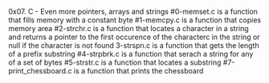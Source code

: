 0x07. C - Even more pointers, arrays and strings
#0-memset.c is a function that fills memory with a constant byte
#1-memcpy.c is a function that copies memory area
#2-strchr.c is a function that locates a character in a string and returns a pointer to the first occurence of the characterc in the string or null if the character is not found
3-strspn.c is a function that gets the length of a prefix substring
#4-strpbrk.c is a function that serach a string for any of a set of bytes
#5-strstr.c is a function that locates a substring
#7-print_chessboard.c is a function that prints the chessboard
